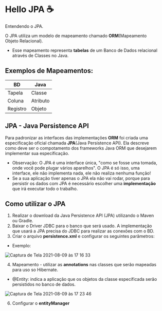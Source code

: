 # Hello JPA ☕️
Entendendo o JPA.

O JPA utiliza um modelo de mapeamento chamado **ORM**(Mapeamento Objeto Relacional).
* Esse mapeamento representa **tabelas** de um Banco de Dados relacional através de Classes no Java.

## Exemplos de Mapeamentos:

   BD     |  Java
--------- | ------
Tapela    | Classe
Coluna    | Atributo
Registro  | Objeto

## JPA - Java Persistence API

Para padronizar as interfaces das implementações **ORM** foi criada uma especificação oficial chamada **JPA**(Java Persistence API). Ela descreve como deve ser o compotamento dos frameworks Java ORM que desejarem implementar sua especificação.

* Observação: O JPA é uma interface única, "como se fosse uma tomada, onde você pode plugar vários aparelhos". O JPA é só isso, uma interface, ele não implementa nada, ele não realiza nenhuma função!
* Se a sua aplicação tiver apenas o JPA ela não vai rodar, porque para persistir os dados com JPA é necessário escolher uma **implementação** que irá executar todo o trabalho.

## Como utilizar o JPA

1. Realizar o download da Java Persistence API (JPA) utilizando o Maven ou Gradle.
2. Baixar o Driver JDBC para o banco que será usado. A implementação que usará a JPA precisa do JDBC para realizar as conexões com o BD.
3. Criar o arquivo **persistence.xml** e configurar os seguintes parâmetros:
  * Exemplo:

![Captura de Tela 2021-08-09 às 17 16 33](https://user-images.githubusercontent.com/990877/128768730-1d7fad6c-a768-416b-bb4e-b39d5ef268db.png)


4. Mapeamento - utilizar as **annotations** nas classes que serão mapeadas para uso so Hibernate.
* @Entity: indica a aplicação que os objetos da classe especificada serão persistidos no banco de dados.

![Captura de Tela 2021-08-09 às 17 23 46](https://user-images.githubusercontent.com/990877/128769559-b4f44eaa-c891-4cc6-80a6-967d86a492b0.png)

6. Configurar o **entityManager**
